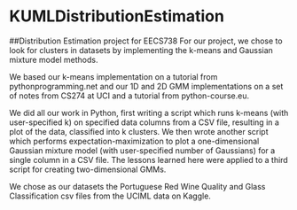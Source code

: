 # KUMLDistributionEstimation
##Distribution Estimation project for EECS738
For our project, we chose to look for clusters in datasets by implementing the k-means and Gaussian mixture model methods.

We based our k-means implementation on a tutorial from pythonprogramming.net and our 1D and 2D GMM implementations on a set of notes from CS274 at UCI and a tutorial from python-course.eu.

We did all our work in Python, first writing a script which runs k-means (with user-specified k) on specified data columns from a CSV file, resulting in a plot of the data, classified into k clusters. We then wrote another script which performs expectation-maximization to plot a one-dimensional Gaussian mixture model (with user-specified number of Gaussians) for a single column in a CSV file. The lessons learned here were applied to a third script for creating two-dimensional GMMs.

We chose as our datasets the Portuguese Red Wine Quality and Glass Classification csv files from the UCIML data on Kaggle.